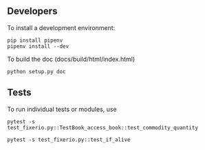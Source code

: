 Developers
----------

To install a development environment:

    pip install pipenv
    pipenv install --dev
    
To build the doc (docs/build/html/index.html)

    python setup.py doc
    
## Tests

To run individual tests or modules, use

```
pytest -s test_fixerio.py::TestBook_access_book::test_commodity_quantity

pytest -s test_fixerio.py::test_if_alive
```
